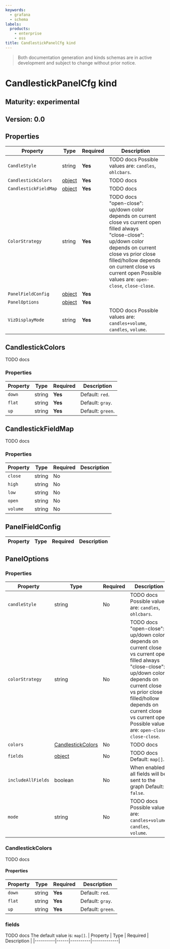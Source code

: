 ```yaml
---
keywords:
  - grafana
  - schema
labels:
  products:
    - enterprise
    - oss
title: CandlestickPanelCfg kind
---
```


> Both documentation generation and kinds schemas are in active development and subject to change without prior notice.

# CandlestickPanelCfg kind

## Maturity: experimental

## Version: 0.0

## Properties

| Property              | Type                           | Required | Description                                                                                                                                                                                                                                                                                |
| --------------------- | ------------------------------ | -------- | ------------------------------------------------------------------------------------------------------------------------------------------------------------------------------------------------------------------------------------------------------------------------------------------ |
| `CandleStyle`         | string                         | **Yes**  | TODO docs Possible values are: `candles`, `ohlcbars`.                                                                                                                                                                                                                                      |
| `CandlestickColors`   | [object](#candlestickcolors)   | **Yes**  | TODO docs                                                                                                                                                                                                                                                                                  |
| `CandlestickFieldMap` | [object](#candlestickfieldmap) | **Yes**  | TODO docs                                                                                                                                                                                                                                                                                  |
| `ColorStrategy`       | string                         | **Yes**  | TODO docs<br/>"open-close": up/down color depends on current close vs current open<br/>filled always<br/>"close-close": up/down color depends on current close vs prior close<br/>filled/hollow depends on current close vs current open Possible values are: `open-close`, `close-close`. |
| `PanelFieldConfig`    | [object](#panelfieldconfig)    | **Yes**  |                                                                                                                                                                                                                                                                                            |
| `PanelOptions`        | [object](#paneloptions)        | **Yes**  |                                                                                                                                                                                                                                                                                            |
| `VizDisplayMode`      | string                         | **Yes**  | TODO docs Possible values are: `candles+volume`, `candles`, `volume`.                                                                                                                                                                                                                      |

## CandlestickColors

TODO docs

### Properties

| Property | Type   | Required | Description       |
| -------- | ------ | -------- | ----------------- |
| `down`   | string | **Yes**  | Default: `red`.   |
| `flat`   | string | **Yes**  | Default: `gray`.  |
| `up`     | string | **Yes**  | Default: `green`. |

## CandlestickFieldMap

TODO docs

### Properties

| Property | Type   | Required | Description |
| -------- | ------ | -------- | ----------- |
| `close`  | string | No       |             |
| `high`   | string | No       |             |
| `low`    | string | No       |             |
| `open`   | string | No       |             |
| `volume` | string | No       |             |

## PanelFieldConfig

| Property | Type | Required | Description |
| -------- | ---- | -------- | ----------- |

## PanelOptions

### Properties

| Property           | Type                                    | Required | Description                                                                                                                                                                                                                                                                                |
| ------------------ | --------------------------------------- | -------- | ------------------------------------------------------------------------------------------------------------------------------------------------------------------------------------------------------------------------------------------------------------------------------------------ |
| `candleStyle`      | string                                  | No       | TODO docs Possible values are: `candles`, `ohlcbars`.                                                                                                                                                                                                                                      |
| `colorStrategy`    | string                                  | No       | TODO docs<br/>"open-close": up/down color depends on current close vs current open<br/>filled always<br/>"close-close": up/down color depends on current close vs prior close<br/>filled/hollow depends on current close vs current open Possible values are: `open-close`, `close-close`. |
| `colors`           | [CandlestickColors](#candlestickcolors) | No       | TODO docs                                                                                                                                                                                                                                                                                  |
| `fields`           | [object](#fields)                       | No       | TODO docs Default: `map[]`.                                                                                                                                                                                                                                                                |
| `includeAllFields` | boolean                                 | No       | When enabled, all fields will be sent to the graph Default: `false`.                                                                                                                                                                                                                       |
| `mode`             | string                                  | No       | TODO docs Possible values are: `candles+volume`, `candles`, `volume`.                                                                                                                                                                                                                      |

### CandlestickColors

TODO docs

#### Properties

| Property | Type   | Required | Description       |
| -------- | ------ | -------- | ----------------- |
| `down`   | string | **Yes**  | Default: `red`.   |
| `flat`   | string | **Yes**  | Default: `gray`.  |
| `up`     | string | **Yes**  | Default: `green`. |

### fields

TODO docs
The default value is: `map[]`.
| Property | Type | Required | Description |
|----------|------|----------|-------------|
